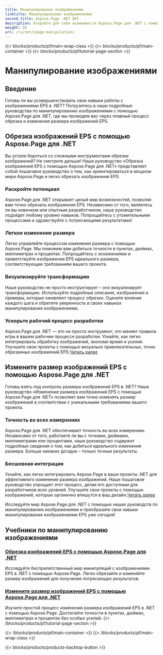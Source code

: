 ```yaml
---
title: Манипулирование изображениями
linktitle: Манипулирование изображениями
second_title: Aspose.Page .NET API
description: Откройте для себя возможности Aspose.Page для .NET с помощью наших руководств по манипулированию изображениями. Легко обрезайте и изменяйте размер изображений EPS для получения потрясающих и точных результатов.
weight: 26
url: /ru/net/image-manipulation/
---
```


{{< blocks/products/pf/main-wrap-class >}}
{{< blocks/products/pf/main-container >}}
{{< blocks/products/pf/tutorial-page-section >}}

# Манипулирование изображениями

## Введение

Готовы ли вы усовершенствовать свои навыки работы с изображениями EPS в .NET? Погрузитесь в наши подробные руководства по манипулированию изображениями с помощью Aspose.Page для .NET, где мы проведем вас через плавный процесс обрезки и изменения размера изображений EPS.

## Обрезка изображений EPS с помощью Aspose.Page для .NET
Вы устали бороться со сложными инструментами обрезки изображений? Не смотрите дальше! Наше руководство «Обрезка изображений EPS с помощью Aspose.Page для .NET» представляет собой пошаговое руководство о том, как ориентироваться в мощном мире Aspose.Page и легко обрезать изображения EPS.

### Раскройте потенциал
Aspose.Page для .NET открывает целый мир возможностей, позволяя вам точно обрезать изображения EPS. Независимо от того, являетесь ли вы новичком или опытным разработчиком, наше руководство подойдет любому уровню навыков. Попрощайтесь с утомительными процессами и здравствуйте с потрясающими результатами!

### Легкое изменение размера
Легко управляйте процессом изменения размера с помощью Aspose.Page. Мы поможем вам добиться точности в пунктах, дюймах, миллиметрах и процентах. Попрощайтесь с искажениями и приветствуйте изображения EPS идеального размера, соответствующие требованиям вашего проекта.

### Визуализируйте трансформацию
Наше руководство не просто инструктирует – оно визуализирует трансформацию. Используйте подробные описания, изображения и примеры, которые оживляют процесс обрезки. Оцените влияние каждого шага и обретите уверенность в своих навыках манипулирования изображениями.

### Ускорьте рабочий процесс разработки
 Aspose.Page для .NET — это не просто инструмент; это меняет правила игры в вашем рабочем процессе разработки. Узнайте, как легко интегрировать обработку изображений, экономя время и усилия. Улучшите свои проекты с помощью визуально привлекательных, точно обрезанных изображений EPS.[Читать далее](./crop-eps-images/)

## Измените размер изображений EPS с помощью Aspose.Page для .NET
Готовы взять под контроль размеры изображений EPS в .NET? Наше руководство «Изменение размера изображений EPS с помощью Aspose.Page для .NET» позволяет вам точно изменять размер изображений в соответствии с уникальными требованиями вашего проекта.

### Точность во всех измерениях
Aspose.Page для .NET обеспечивает точность во всех измерениях. Независимо от того, работаете ли вы с точками, дюймами, миллиметрами или процентами, наше руководство содержит подробные сведения о том, как добиться идеального изменения размера. Больше никаких догадок – только точные результаты.

### Бесшовная интеграция
 Узнайте, как легко интегрировать Aspose.Page в ваши проекты .NET для эффективного изменения размера изображений. Наше пошаговое руководство упрощает этот процесс, делая его доступным для разработчиков всех уровней. Улучшите свои проекты с помощью изображений, которые органично впишутся в ваш дизайн.[Читать далее](./resize-eps-images/)

Исследуйте мир Aspose.Page для .NET с помощью наших руководств по манипулированию изображениями и преобразите свои навыки манипулирования изображениями EPS уже сегодня!
## Учебники по манипулированию изображениями
### [Обрезка изображений EPS с помощью Aspose.Page для .NET](./crop-eps-images/)
Исследуйте беспрепятственный мир манипуляций с изображениями EPS в .NET с помощью Aspose.Page. Легко обрезайте и изменяйте размер изображений для получения потрясающих результатов.
### [Измените размер изображений EPS с помощью Aspose.Page для .NET](./resize-eps-images/)
Изучите простой процесс изменения размера изображений EPS в .NET с помощью Aspose.Page. Достигайте точности в пунктах, дюймах, миллиметрах и процентах без особых усилий.
{{< /blocks/products/pf/tutorial-page-section >}}

{{< /blocks/products/pf/main-container >}}
{{< /blocks/products/pf/main-wrap-class >}}

{{< blocks/products/products-backtop-button >}}
